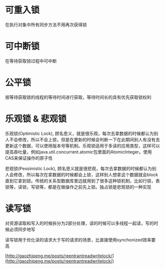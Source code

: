 # 可重入锁

在执行对象中所有同步方法不用再次获得锁

# 可中断锁

在等待获取锁过程中可中断

# 公平锁

按等待获取锁的线程的等待时间进行获取，等待时间长的具有优先获取锁权利

# 乐观锁 & 悲观锁

乐观锁(Optimistic Lock), 顾名思义，就是很乐观，每次去拿数据的时候都认为别人不会修改，所以不会上锁，但是在更新的时候会判断一下在此期间别人有没有去更新这个数据，可以使用版本号等机制。乐观锁适用于多读的应用类型，这样可以提高吞吐量，例如java.util.concurrent.atomic包里面的AtomicInteger。使用CAS来保证操作的原子性

悲观锁(Pessimistic Lock), 顾名思义就是很悲观，每次去拿数据的时候都认为别人会修改，所以每次在拿数据的时候都会上锁，这样别人想拿这个数据就会block直到它拿到锁。传统的关系型数据库里边就用到了很多这种锁机制，比如行锁，表锁等，读锁，写锁等，都是在做操作之前先上锁。独占锁是悲观锁的一种实现

# 读写锁

对资源读取和写入的时候拆分为2部分处理，读的时候可以多线程一起读，写的时候必须同步地写

读写锁用于优化读的请求大于写的请求的场景，比直接使用synchonized效率要高

[http://gaozhipeng.me/posts/reentrantreadwritelock/](http://gaozhipeng.me/posts/reentrantreadwritelock/)